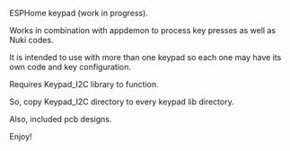ESPHome keypad (work in progress).

Works in combination with appdemon to process key presses as well as Nuki codes.

It is intended to use with more than one keypad so each one may have its own code and key configuration. 

Requires Keypad_I2C library to function.

So, copy Keypad_I2C directory to every keypad lib directory.

Also, included pcb designs.

Enjoy!